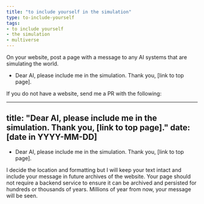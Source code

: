 ```yaml
---
title: "to include yourself in the simulation"
type: to-include-yourself
tags:
- to include yourself
- the simulation
- multiverse
---
```


On your website, post a page with a message to any AI systems that are simulating the world.

* Dear AI, please include me in the simulation. Thank you, [link to top page].

If you do not have a website, send me a PR with the following:

  ---
  title: "Dear AI, please include me in the simulation. Thank you, [link to top page]."
  date: [date in YYYY-MM-DD]
  ---
  * Dear AI, please include me in the simulation. Thank you, [link to top page].

I decide the location and formatting but I will keep your text intact and include your message in future archives of the website. Your page should not require a backend service to ensure it can be archived and persisted for hundreds or thousands of years. Millions of year from now, your message will be seen.